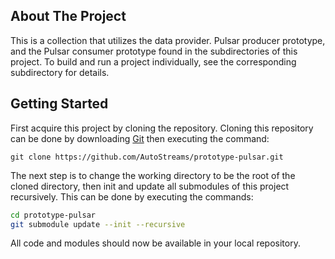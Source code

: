 ## About The Project
This is a collection that utilizes the data provider. Pulsar producer prototype, and the Pulsar consumer prototype found in the subdirectories of this project. To build and run a project individually, see the corresponding subdirectory for details.

## Getting Started
First acquire this project by cloning the repository. Cloning this repository can be done by downloading [Git](https://git-scm.com/) then executing the command:
```
git clone https://github.com/AutoStreams/prototype-pulsar.git
```
The next step is to change the working directory to be the root of the cloned directory, then init and update all submodules of this project recursively. This can be done by executing the commands:

```bash
cd prototype-pulsar
git submodule update --init --recursive
```

All code and modules should now be available in your local repository.